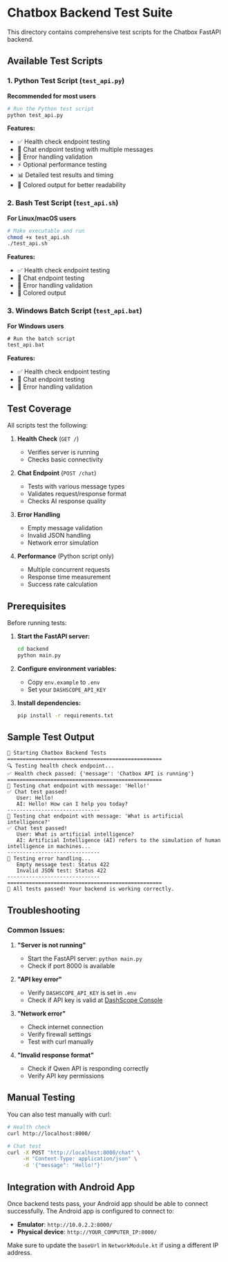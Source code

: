 # Chatbox Backend Test Suite

This directory contains comprehensive test scripts for the Chatbox FastAPI backend.

## Available Test Scripts

### 1. Python Test Script (`test_api.py`)
**Recommended for most users**

```bash
# Run the Python test script
python test_api.py
```

**Features:**
- ✅ Health check endpoint testing
- 💬 Chat endpoint testing with multiple messages
- 🚨 Error handling validation
- ⚡ Optional performance testing
- 📊 Detailed test results and timing
- 🎨 Colored output for better readability

### 2. Bash Test Script (`test_api.sh`)
**For Linux/macOS users**

```bash
# Make executable and run
chmod +x test_api.sh
./test_api.sh
```

**Features:**
- ✅ Health check endpoint testing
- 💬 Chat endpoint testing
- 🚨 Error handling validation
- 🎨 Colored output

### 3. Windows Batch Script (`test_api.bat`)
**For Windows users**

```cmd
# Run the batch script
test_api.bat
```

**Features:**
- ✅ Health check endpoint testing
- 💬 Chat endpoint testing
- 🚨 Error handling validation

## Test Coverage

All scripts test the following:

1. **Health Check** (`GET /`)
   - Verifies server is running
   - Checks basic connectivity

2. **Chat Endpoint** (`POST /chat`)
   - Tests with various message types
   - Validates request/response format
   - Checks AI response quality

3. **Error Handling**
   - Empty message validation
   - Invalid JSON handling
   - Network error simulation

4. **Performance** (Python script only)
   - Multiple concurrent requests
   - Response time measurement
   - Success rate calculation

## Prerequisites

Before running tests:

1. **Start the FastAPI server:**
   ```bash
   cd backend
   python main.py
   ```

2. **Configure environment variables:**
   - Copy `env.example` to `.env`
   - Set your `DASHSCOPE_API_KEY`

3. **Install dependencies:**
   ```bash
   pip install -r requirements.txt
   ```

## Sample Test Output

```
🚀 Starting Chatbox Backend Tests
==================================================
🔍 Testing health check endpoint...
✅ Health check passed: {'message': 'Chatbox API is running'}
==================================================
💬 Testing chat endpoint with message: 'Hello!'
✅ Chat test passed!
   User: Hello!
   AI: Hello! How can I help you today?
------------------------------
💬 Testing chat endpoint with message: 'What is artificial intelligence?'
✅ Chat test passed!
   User: What is artificial intelligence?
   AI: Artificial Intelligence (AI) refers to the simulation of human intelligence in machines...
------------------------------
🚨 Testing error handling...
   Empty message test: Status 422
   Invalid JSON test: Status 422
------------------------------
==================================================
🎉 All tests passed! Your backend is working correctly.
```

## Troubleshooting

### Common Issues:

1. **"Server is not running"**
   - Start the FastAPI server: `python main.py`
   - Check if port 8000 is available

2. **"API key error"**
   - Verify `DASHSCOPE_API_KEY` is set in `.env`
   - Check if API key is valid at [DashScope Console](https://dashscope.console.aliyun.com/)

3. **"Network error"**
   - Check internet connection
   - Verify firewall settings
   - Test with curl manually

4. **"Invalid response format"**
   - Check if Qwen API is responding correctly
   - Verify API key permissions

## Manual Testing

You can also test manually with curl:

```bash
# Health check
curl http://localhost:8000/

# Chat test
curl -X POST "http://localhost:8000/chat" \
     -H "Content-Type: application/json" \
     -d '{"message": "Hello!"}'
```

## Integration with Android App

Once backend tests pass, your Android app should be able to connect successfully. The Android app is configured to connect to:
- **Emulator**: `http://10.0.2.2:8000/`
- **Physical device**: `http://YOUR_COMPUTER_IP:8000/`

Make sure to update the `baseUrl` in `NetworkModule.kt` if using a different IP address.
